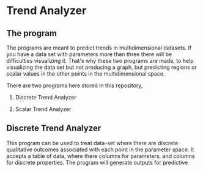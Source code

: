 Trend Analyzer
==============

The program
-----------

The programs are meant to predict trends in multidimensional datasets. If you have a data set with parameters more than three there will be difficulties visualizing it. That's why these two programs are made, to help visualizing the data set but not producing a graph, but predicting regions or scalar values in the other points in the multidimensional space.

There are two programs here stored in this repository,

1. Discrete Trend Analyzer

2. Scalar Trend Analyzer

Discrete Trend Analyzer
-----------------------

This program can be used to treat data-set where there are discrete qualitative outcomes associated with each point in the parameter space. It accepts a table of data, where there columns for parameters, and columns for discrete properties. The program will generate outputs for predictive 
